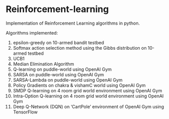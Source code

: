 # Reinforcement-learning
Implementation of Reinforcement Learning algorithms in python.


Algorithms implemented:
1. epsilon-greedy on 10-armed bandit testbed
2. Softmax action selection method using the Gibbs distribution on 10-armed testbed
3. UCB1
4. Median Elimination Algorithm
5. Q-learning on puddle-world using OpenAI Gym
6. SARSA on puddle-world using OpenAI Gym
7. SARSA-Lambda on puddle-world using OpenAI Gym
8. Policy Gradients on chakra & vishamC world using OpenAI Gym
9. SMDP Q-learning on 4 room grid world environment using OpenAI Gym
10. Intra-Option Q-learning on 4 room grid world environment using OpenAI Gym
11. Deep Q-Network (DQN) on ‘CartPole’ environment of OpenAI Gym using TensorFlow
